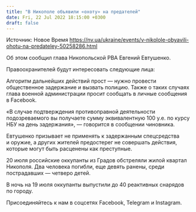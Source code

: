 ```yaml
---
title: "В Никополе объявили «охоту» на предателей"
date: Fri, 22 Jul 2022 18:15:00 +0300
draft: false
---
```

Источник: Новое Время https://nv.ua/ukraine/events/v-nikolole-obyavili-ohotu-na-predateley-50258286.html


 Об этом сообщил глава Никопольской РВА Евгений Евтушенко.

Правоохранителей будут интересовать следующие лица:

Алгоритм дальнейших действий прост — нужно провести общественное задержание и вызвать полицию. Также о таких случаях глава военной администрации просит сообщать в личные сообщения в Facebook.

«В случае подтверждения противоправной деятельности подозреваемого вы получаете сумму эквивалентную 100 у.е. по курсу НБУ на день задержания», — говорится в сообщении чиновника.

Евтушенко призывает не применять к задержанным спецсредства и оружие, а других жителей предостерег не совершать действия, которые могут быть расценены как преступные.

20 июля российские оккупанты из Градов обстреляли жилой квартал Никополя. Два человека погибли, еще девять ранены, среди пострадавших — четверо детей.

В ночь на 19 июля оккупанты выпустили до 40 реактивных снарядов по городу.

Присоединяйтесь к нам в соцсетях Facebook, Telegram и Instagram.
